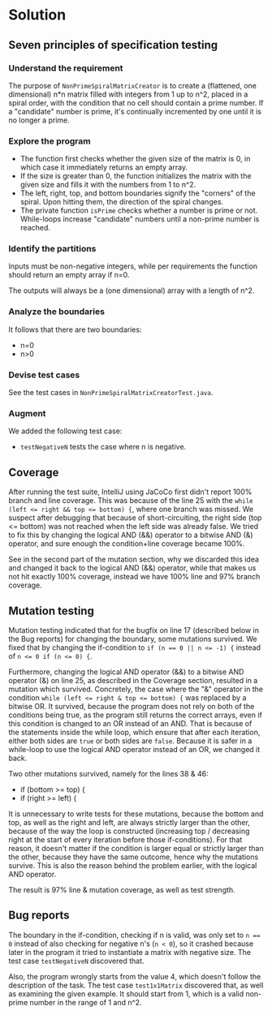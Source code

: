 # Solution

## Seven principles of specification testing

### Understand the requirement

The purpose of `NonPrimeSpiralMatrixCreator` is to create a (flattened, one dimensional) n*n matrix filled with integers
from 1 up to n^2, placed in a spiral order, with the condition that no cell should contain a prime number.
If a "candidate" number is prime, it's continually incremented by one until 
it is no longer a prime.

### Explore the program

* The function first checks whether the given size of the matrix is 0, in which case it immediately returns an empty array.
* If the size is greater than 0, the function initializes the matrix with the given size and fills it with the numbers from 1 to n^2. 
* The left, right, top, and bottom boundaries signify the "corners" of the spiral. Upon hitting them, the direction of
the spiral changes. 
* The private function `isPrime` checks whether a number is prime or not. While-loops increase "candidate" numbers until
a non-prime number is reached. 

### Identify the partitions

Inputs must be non-negative integers, while per requirements the function should return an empty array if n=0.

The outputs will always be a (one dimensional) array with a length of n^2.

### Analyze the boundaries

It follows that there are two boundaries:
* n=0
* n>0

### Devise test cases

See the test cases in `NonPrimeSpiralMatrixCreatorTest.java`.

### Augment

We added the following test case:
* `testNegativeN` tests the case where n is negative.

## Coverage

After running the test suite, IntelliJ using JaCoCo first didn't report 100% branch and line coverage. This was because
of the line 25 with the `while (left <= right && top <= bottom) {`, where one branch was missed.
We suspect after debugging that because of short-circuiting, the right side (top <= bottom) was not reached when the left side
was already false. We tried to fix this by changing the logical AND (&&) operator to a bitwise AND (&) operator,
and sure enough the condition+line coverage became 100%.

See in the second part of the mutation section, why we discarded this idea and changed it back to the logical AND (&&) operator,
while that makes us not hit exactly 100% coverage, instead we have 100% line and 97% branch coverage.

## Mutation testing

Mutation testing indicated that for the bugfix on line 17 (described below in the Bug reports) for changing the boundary,
some mutations survived. We fixed that by changing the if-condition to `if (n == 0 || n <= -1) {` instead of
`n <= 0 if (n <= 0) {`.

Furthermore, changing the logical AND operator (&&) to a bitwise AND operator (&) on line 25, as described in the Coverage section,
resulted in a mutation which survived. Concretely, the case where the "&" operator in the condition `while (left <= right & top <= bottom) {`
was replaced by a bitwise OR. It survived, because the program does not rely on both of the conditions being true,
as the program still returns the correct arrays, even if this condition is changed to an OR instead of an AND.
That is because of the statements inside the while loop, which ensure that after each iteration, either both sides
are `true` or both sides are `false`. Because it is safer in a while-loop to use the logical AND operator instead
of an OR, we changed it back.

Two other mutations survived, namely for the lines 38 & 46:
* if (bottom >= top) {
* if (right >= left) {

It is unnecessary to write tests for these mutations, because the bottom and top, as well as the right and left, are always
strictly larger than the other, because of the way the loop is constructed (increasing top / decreasing right at the
start of every iteration before those if-conditions). For that reason, it doesn't matter if the condition is larger equal
or strictly larger than the other, because they have the same outcome, hence why the mutations survive. This is also 
the reason behind the problem earlier, with the logical AND operator. 

The result is 97% line & mutation coverage, as well as test strength.

## Bug reports

The boundary in the if-condition, checking if n is valid, was only set to `n == 0` instead of also checking for negative
n's (`n < 0`), so it crashed because later in the program it tried to instantiate a matrix with negative size.
The test case `testNegativeN` discovered that. 

Also, the program wrongly starts from the value 4, which doesn't follow the description of the task. The test case
`test1x1Matrix` discovered that, as well as examining the given example. It should start from 1, which is a valid
non-prime number in the range of 1 and n^2.


